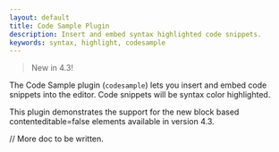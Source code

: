 ```yaml
---
layout: default
title: Code Sample Plugin
description: Insert and embed syntax highlighted code snippets.
keywords: syntax, highlight, codesample
---
```



> New in 4.3!


The Code Sample plugin (`codesample`) lets you insert and embed code snippets into the editor. Code snippets will be syntax color highlighted. 

This plugin demonstrates the support for the new block based contenteditable=false elements available in version 4.3.


// More doc to be written.
